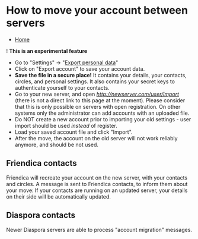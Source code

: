 How to move your account between servers
============

* [Home](help)


! **This is an experimental feature**

* Go to "Settings" -> "[Export personal data](uexport)"
* Click on "Export account" to save your account data.
* **Save the file in a secure place!** It contains your details, your contacts, circles, and personal settings. It also contains your secret keys to authenticate yourself to your contacts.
* Go to your new server, and open *http://newserver.com/user/import* (there is not a direct link to this page at the moment). Please consider that this is only possible on servers with open registration. On other systems only the administrator can add accounts with an uploaded file.
* Do NOT create a new account prior to importing your old settings - user import should be used *instead* of register.
* Load your saved account file and click "Import".
* After the move, the account on the old server will not work reliably anymore, and should be not used.


Friendica contacts
---
Friendica will recreate your account on the new server, with your contacts and circles.
A message is sent to Friendica contacts, to inform them about your move:
If your contacts are running on an updated server, your details on their side will be automatically updated.

Diaspora contacts
---
Newer Diaspora servers are able to process "account migration" messages.
